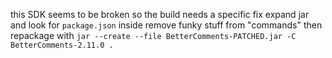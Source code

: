 this SDK seems to be broken so the build needs a specific fix
expand jar and look for `package.json`
inside remove funky stuff from "commands"
then repackage with
`jar --create --file BetterComments-PATCHED.jar -C BetterComments-2.11.0 .`


